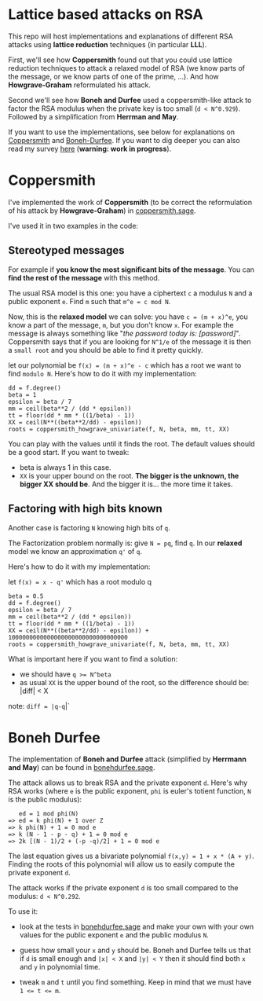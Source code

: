 # Lattice based attacks on RSA

This repo will host implementations and explanations of different RSA attacks using **lattice reduction** techniques (in particular **LLL**).

First, we'll see how **Coppersmith** found out that you could use lattice reduction techniques to attack a relaxed model of RSA (we know parts of the message, or we know parts of one of the prime, ...). And how **Howgrave-Graham** reformulated his attack.

Second we'll see how **Boneh and Durfee** used a coppersmith-like attack to factor the RSA modulus when the private key is too small (`d < N^0.929`). Followed by a simplification from **Herrman and May**.

If you want to use the implementations, see below for explanations on [Coppersmith](#coppersmith) and [Boneh-Durfee](boneh-durfee). If you want to dig deeper you can also read my survey [here](rapport.pdf) (**warning: work in progress**).

# Coppersmith

I've implemented the work of **Coppersmith** (to be correct the reformulation of his attack by **Howgrave-Graham**) in [coppersmith.sage](coppersmith.sage).

I've used it in two examples in the code:

## Stereotyped messages

For example if **you know the most significant bits of the message**. You can **find the rest of the message** with this method.

The usual RSA model is this one: you have a ciphertext `c` a modulus `N` and a public exponent `e`. Find `m` such that `m^e = c mod N`.

Now, this is the **relaxed model** we can solve: you have `c = (m + x)^e`, you know a part of the message, `m`, but you don't know `x`.
For example the message is always something like "*the password today is: [password]*".
Coppersmith says that if you are looking for `N^1/e` of the message it is then a `small root` and you should be able to find it pretty quickly.

let our polynomial be `f(x) = (m + x)^e - c` which has a root we want to find `modulo N`. Here's how to do it with my implementation:

```
dd = f.degree()
beta = 1
epsilon = beta / 7
mm = ceil(beta**2 / (dd * epsilon))
tt = floor(dd * mm * ((1/beta) - 1))
XX = ceil(N**((beta**2/dd) - epsilon))
roots = coppersmith_howgrave_univariate(f, N, beta, mm, tt, XX)
```

You can play with the values until it finds the root. The default values should be a good start. If you want to tweak:
* beta is always 1 in this case.
* `XX` is your upper bound on the root. **The bigger is the unknown, the bigger XX should be**. And the bigger it is... the more time it takes.

## Factoring with high bits known

Another case is factoring `N` knowing high bits of `q`.

The Factorization problem normally is: give `N = pq`, find `q`. In our **relaxed** model we know an approximation `q'` of `q`.

Here's how to do it with my implementation:

let `f(x) = x - q'` which has a root modulo q

```
beta = 0.5
dd = f.degree()
epsilon = beta / 7
mm = ceil(beta**2 / (dd * epsilon))
tt = floor(dd * mm * ((1/beta) - 1))
XX = ceil(N**((beta**2/dd) - epsilon)) + 1000000000000000000000000000000000
roots = coppersmith_howgrave_univariate(f, N, beta, mm, tt, XX)
```

What is important here if you want to find a solution:

*  we should have `q >= N^beta`
* as usual `XX` is the upper bound of the root, so the difference should be: |diff| < X

note: `diff = |q-q`|`

# Boneh Durfee

The implementation of **Boneh and Durfee** attack (simplified by **Herrmann and May**) can be found in [bonehdurfee.sage](bonehdurfee.sage). 

The attack allows us to break RSA and the private exponent `d`.
Here's why RSA works (where `e` is the public exponent, `phi` is euler's totient function, `N` is the public modulus): 
```
   ed = 1 mod phi(N)
=> ed = k phi(N) + 1 over Z
=> k phi(N) + 1 = 0 mod e
=> k (N - 1 - p - q) + 1 = 0 mod e
=> 2k [(N - 1)/2 + (-p -q)/2] + 1 = 0 mod e
```

The last equation gives us a bivariate polynomial `f(x,y) = 1 + x * (A + y)`. Finding the roots of this polynomial will allow us to easily compute the private exponent `d`.

The attack works if the private exponent `d` is too small compared to the modulus: `d < N^0.292`.

To use it:

* look at the tests in [bonehdurfee.sage](bonehdurfee.sage) and make your own with your own values for the public exponent `e` and the public modulus `N`.

* guess how small your `x` and `y` should be. Boneh and Durfee tells us that if `d` is small enough and `|x| < X` and `|y| < Y` then it should find both `x` and `y` in polynomial time.

* tweak `m` and `t` until you find something. Keep in mind that we must have `1 <= t <= m`.